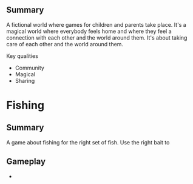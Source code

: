 Summary
--
A fictional world where games for children and parents take place.
It's a magical world where everybody feels home and where they feel a connection with each other and the world around them. It's about taking care of each other and the world around them.

Key qualities
- Community
- Magical
- Sharing


Fishing
==

Summary
--
A game about fishing for the right set of fish. Use the right bait to 

Gameplay
--
- 
